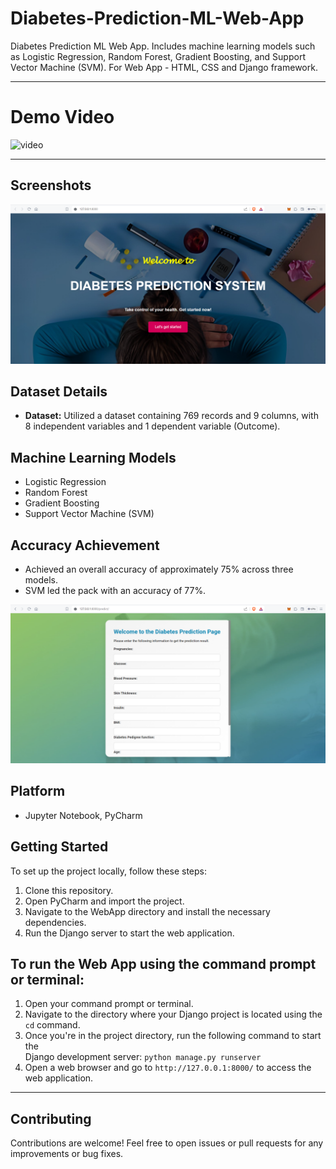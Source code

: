 # Diabetes-Prediction-ML-Web-App
Diabetes Prediction ML Web App. Includes machine learning models such as Logistic Regression, Random Forest, Gradient Boosting, and Support Vector Machine (SVM). For Web App - HTML, CSS and Django framework.

---

# Demo Video
![video](https://github.com/sujitmahapatra/Diabetes-Prediction-ML-Web-App/blob/ae091f91b2321d77594224f58293fccc240dbcc3/Web%20App%20Output%20File/Diabetes%20Prediction%20-%20Project%20GIF.gif)

---

## Screenshots
![output1](https://github.com/sujitmahapatra/Diabetes-Prediction-ML-Web-App/blob/9e598f88605bd90d70f84f8ac8f03c14ffc94da2/Web%20App%20Output%20File/homepage.png)

## Dataset Details
- **Dataset:** Utilized a dataset containing 769 records and 9 columns, with 8 independent variables and 1 dependent variable (Outcome).

## Machine Learning Models
- Logistic Regression
- Random Forest
- Gradient Boosting
- Support Vector Machine (SVM)

## Accuracy Achievement
- Achieved an overall accuracy of approximately 75% across three models.
- SVM led the pack with an accuracy of 77%.

![output2](https://github.com/sujitmahapatra/Diabetes-Prediction-ML-Web-App/blob/9e598f88605bd90d70f84f8ac8f03c14ffc94da2/Web%20App%20Output%20File/predictpage.png)

## Platform
- Jupyter Notebook, PyCharm

## Getting Started
To set up the project locally, follow these steps:
1. Clone this repository.
2. Open PyCharm and import the project.
3. Navigate to the WebApp directory and install the necessary dependencies.
4. Run the Django server to start the web application.

## To run the Web App using the command prompt or terminal:
1. Open your command prompt or terminal.
2. Navigate to the directory where your Django project is located using the `cd` command.
3. Once you're in the project directory, run the following command to start the
   <br> Django development server: `python manage.py runserver`
4. Open a web browser and go to `http://127.0.0.1:8000/` to access the web application.

---

## Contributing
Contributions are welcome! Feel free to open issues or pull requests for any improvements or bug fixes.
